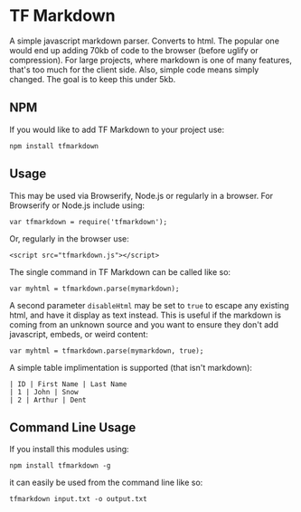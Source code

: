 # TF Markdown

A simple javascript markdown parser. Converts to html. The popular one would end up adding 70kb of code to the browser (before uglify or compression). For large projects, where markdown is one of many features, that's too much for the client side. Also, simple code means simply changed. The goal is to keep this under 5kb.

## NPM

If you would like to add TF Markdown to your project use:

	npm install tfmarkdown

## Usage

This may be used via Browserify, Node.js or regularly in a browser. For Browserify or Node.js include using:

	var tfmarkdown = require('tfmarkdown'); 

Or, regularly in the browser use:

	<script src="tfmarkdown.js"></script>

The single command in TF Markdown can be called like so:

	var myhtml = tfmarkdown.parse(mymarkdown);
	
A second parameter `disableHtml` may be set to `true` to escape any existing html, and have it display as text instead. This is useful if the markdown is coming from an unknown source and you want to ensure they don't add javascript, embeds, or weird content:

	var myhtml = tfmarkdown.parse(mymarkdown, true);

A simple table implimentation is supported (that isn't markdown):

	| ID | First Name | Last Name
	| 1 | John | Snow
	| 2 | Arthur | Dent

## Command Line Usage

If you install this modules using:

	npm install tfmarkdown -g
	
it can easily be used from the command line like so:

	tfmarkdown input.txt -o output.txt
